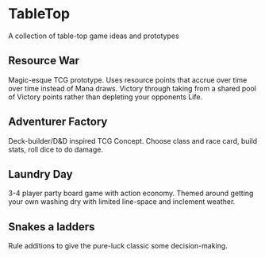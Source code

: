 # TableTop
A collection of table-top game ideas and prototypes

## Resource War

Magic-esque TCG prototype.  Uses resource points that accrue over time over time instead of Mana draws.  Victory through taking from a shared pool of Victory points rather than depleting your opponents Life.

## Adventurer Factory

Deck-builder/D&D inspired TCG Concept.  Choose class and race card, build stats, roll dice to do damage.

## Laundry Day

3-4 player party board game with action economy.  Themed around getting your own washing dry with limited line-space and inclement weather.

## Snakes a ladders

Rule additions to give the pure-luck classic some decision-making.
